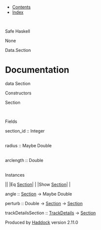 -   [Contents](index.html)
-   [Index](doc-index.html)

 

Safe Haskell

None

Data.Section

Documentation
=============

data Section

Constructors

Section

 

Fields

section\_id :: Integer  
 

radius :: Maybe Double  
 

arclength :: Double  
 

Instances

||
|Eq [Section](Data-Section.html#t:Section)| |
|Show [Section](Data-Section.html#t:Section)| |

angle :: [Section](Data-Section.html#t:Section) -\> Maybe Double

perturb :: Double -\> [Section](Data-Section.html#t:Section) -\> [Section](Data-Section.html#t:Section)

trackDetailsSection :: [TrackDetails](Model-TrackDetails.html#t:TrackDetails) -\> [Section](Data-Section.html#t:Section)

Produced by [Haddock](http://www.haskell.org/haddock/) version 2.11.0
